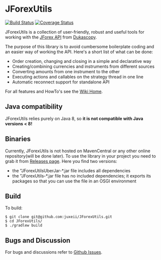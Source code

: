 # JForexUtils

[![Build Status](https://travis-ci.org/juxeii/JForexUtils.svg?branch=master)](https://travis-ci.org/juxeii/JForexUtils)
[![Coverage Status](https://coveralls.io/repos/github/juxeii/JForexUtils/badge.svg?branch=master)](https://coveralls.io/github/juxeii/JForexUtils?branch=master)

JForexUtils is a collection of user-friendly, robust and useful tools for working with the <a href="https://www.dukascopy.com/wiki/#">JForex API</a> from <a href="https://www.dukascopy.com">Dukascopy</a>.

The purpose of this library is to avoid cumbersome boilerplate coding and an easier way of working the API.
Here's a short list of what can be done:

- Order creation, changing and closing in a simple and declarative way
- Creating/combining currencies and instruments from different sources
- Converting amounts from one instrument to the other
- Executing actions and callables on the strategy thread in one line
- Automatic reconnect support for standalone API

For all features and HowTo's see the <a href="https://github.com/juxeii/JForexUtils/wiki">Wiki Home</a>.

## Java compatibility

JForexUtils relies purely on Java 8, so **it is not compatible with Java versions < 8!** 

## Binaries

Currently, JForexUtils is not hosted on MavenCentral or any other online repository(will be done later).
To use the library in your project you need to grab it from <a href="https://github.com/juxeii/JForexUtils/releases">Releases page</a>.
Here you find two versions: 
- the "JForexUtilsUberJar-*.jar file includes all dependencies
- the "JForexUtils-*.jar file has no included dependencies; it exports its packages so that you can use the file in an OSGI environment

## Build

To build:

```
$ git clone git@github.com:juxeii/JForexUtils.git
$ cd JForexUtils/
$ ./gradlew build
```

## Bugs and Discussion

For bugs and discussions refer to [Github Issues](https://github.com/juxeii/JForexUtils/issues).
